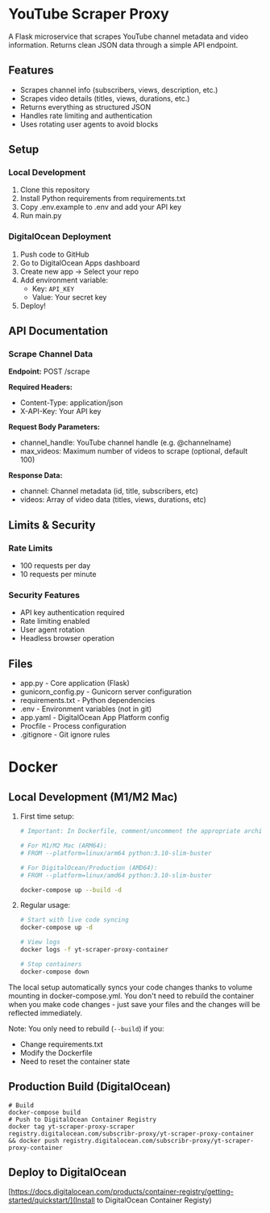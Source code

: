 # YouTube Scraper Proxy

A Flask microservice that scrapes YouTube channel metadata and video information. Returns clean JSON data through a simple API endpoint.

## Features

- Scrapes channel info (subscribers, views, description, etc.)
- Scrapes video details (titles, views, durations, etc.)
- Returns everything as structured JSON
- Handles rate limiting and authentication
- Uses rotating user agents to avoid blocks

## Setup

### Local Development

1. Clone this repository
2. Install Python requirements from requirements.txt
3. Copy .env.example to .env and add your API key
4. Run main.py

### DigitalOcean Deployment

1. Push code to GitHub
2. Go to DigitalOcean Apps dashboard
3. Create new app -> Select your repo
4. Add environment variable:
   - Key: `API_KEY`
   - Value: Your secret key
5. Deploy!

## API Documentation

### Scrape Channel Data

**Endpoint:** POST /scrape

**Required Headers:**
- Content-Type: application/json
- X-API-Key: Your API key

**Request Body Parameters:**
- channel_handle: YouTube channel handle (e.g. @channelname)
- max_videos: Maximum number of videos to scrape (optional, default 100)

**Response Data:**
- channel: Channel metadata (id, title, subscribers, etc)
- videos: Array of video data (titles, views, durations, etc)

## Limits & Security

### Rate Limits
- 100 requests per day
- 10 requests per minute

### Security Features
- API key authentication required
- Rate limiting enabled
- User agent rotation
- Headless browser operation

## Files

- app.py - Core application (Flask)
- gunicorn_config.py - Gunicorn server configuration
- requirements.txt - Python dependencies
- .env - Environment variables (not in git)
- app.yaml - DigitalOcean App Platform config
- Procfile - Process configuration
- .gitignore - Git ignore rules


# Docker

## Local Development (M1/M2 Mac)

1. First time setup:
    ```bash
    # Important: In Dockerfile, comment/uncomment the appropriate architecture line:

    # For M1/M2 Mac (ARM64):
    # FROM --platform=linux/arm64 python:3.10-slim-buster

    # For DigitalOcean/Production (AMD64):
    # FROM --platform=linux/amd64 python:3.10-slim-buster

    docker-compose up --build -d
    ```

2. Regular usage:
    ```bash
    # Start with live code syncing
    docker-compose up -d

    # View logs
    docker logs -f yt-scraper-proxy-container

    # Stop containers
    docker-compose down
    ```

The local setup automatically syncs your code changes thanks to volume mounting in docker-compose.yml. You don't need to rebuild the container when you make code changes - just save your files and the changes will be reflected immediately.

Note: You only need to rebuild (`--build`) if you:
- Change requirements.txt
- Modify the Dockerfile
- Need to reset the container state

## Production Build (DigitalOcean)
```
# Build
docker-compose build
# Push to DigitalOcean Container Registry
docker tag yt-scraper-proxy-scraper registry.digitalocean.com/subscribr-proxy/yt-scraper-proxy-container && docker push registry.digitalocean.com/subscribr-proxy/yt-scraper-proxy-container
```

## Deploy to DigitalOcean
[https://docs.digitalocean.com/products/container-registry/getting-started/quickstart/](Install to DigitalOcean Container Registy)
